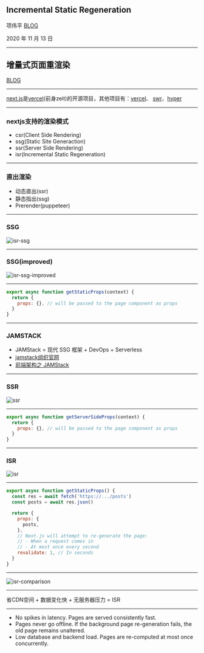 ## Incremental Static Regeneration

项伟平 [BLOG](https://brandonxiang.vercel.app/)

2020 年 11 月 13 日

----

## 增量式页面重渲染

[BLOG](https://nextjs.org/blog/next-9-5#stable-incremental-static-regeneration)

----

[next.js](https://nextjs.org/)是[vercel](http://vercel.com/)(前身zeit)的开源项目，其他项目有：[vercel](https://github.com/vercel/vercel)、 [swr](https://github.com/vercel/swr)、[hyper](https://github.com/vercel/hyper)

----

### nextjs支持的渲染模式
- csr(Client Side Rendering)
- ssg(Static Site Generaction)
- ssr(Server Side Rendering)
- isr(Incremental Static Regeneration)

----

### 直出渲染
- 动态直出(ssr)
- 静态指出(ssg)
- Prerender(puppeteer)

----

### SSG

![isr-ssg](https://keynote.vercel.app/public/img/isr-ssg.png)

----

### SSG(improved)

![isr-ssg-improved](https://keynote.vercel.app/public/img/isr-ssg-improved.png)

----

```javascript
export async function getStaticProps(context) {
  return {
    props: {}, // will be passed to the page component as props
  }
}
```

----

### JAMSTACK

- JAMStack = 现代 SSG 框架 + DevOps + Serverless
- [jamstack组织官网](https://jamstack.org/)
- [前端架构之 JAMStack](https://zhuanlan.zhihu.com/p/137809668)

----

### SSR

![ssr](https://keynote.vercel.app/public/img/isr-ssr.png)

----

```javascript
export async function getServerSideProps(context) {
  return {
    props: {}, // will be passed to the page component as props
  }
}
```

----

### ISR

![isr](https://keynote.vercel.app/public/img/isr-isr.png)

----

```javascript
export async function getStaticProps() {
  const res = await fetch('https://.../posts')
  const posts = await res.json()

  return {
    props: {
      posts,
    },
    // Next.js will attempt to re-generate the page:
    // - When a request comes in
    // - At most once every second
    revalidate: 1, // In seconds
  }
}
```

----

![isr-comparison](https://keynote.vercel.app/public/img/isr-comparison.png)

----

省CDN空间 + 数据变化快 + 无服务器压力 = ISR

----

- No spikes in latency. Pages are served consistently fast.
- Pages never go offline. If the background page re-generation fails, the old page remains unaltered.
- Low database and backend load. Pages are re-computed at most once concurrently.